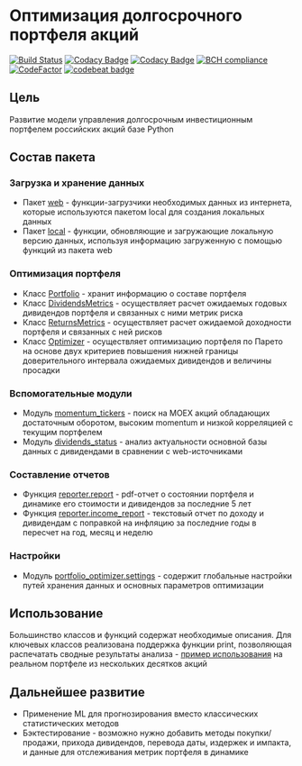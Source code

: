 # Оптимизация долгосрочного портфеля акций

[![Build Status](https://travis-ci.org/WLM1ke/PortfolioOptimizer.svg?branch=master)](https://travis-ci.org/WLM1ke/PortfolioOptimizer)
[![Codacy Badge](https://api.codacy.com/project/badge/Coverage/18d7bd2be5f34466b1884250ffea3066)](https://www.codacy.com/app/wlmike/PortfolioOptimizer?utm_source=github.com&utm_medium=referral&utm_content=WLM1ke/PortfolioOptimizer&utm_campaign=Badge_Coverage)
[![Codacy Badge](https://api.codacy.com/project/badge/Grade/18d7bd2be5f34466b1884250ffea3066)](https://www.codacy.com/app/wlmike/PortfolioOptimizer?utm_source=github.com&amp;utm_medium=referral&amp;utm_content=WLM1ke/PortfolioOptimizer&amp;utm_campaign=Badge_Grade)
[![BCH compliance](https://bettercodehub.com/edge/badge/WLM1ke/PortfolioOptimizer?branch=master)](https://bettercodehub.com/)
[![CodeFactor](https://www.codefactor.io/repository/github/wlm1ke/portfoliooptimizer/badge)](https://www.codefactor.io/repository/github/wlm1ke/portfoliooptimizer)
[![codebeat badge](https://codebeat.co/badges/104a3651-e8cb-4df9-aad5-ca7b4b38099a)](https://codebeat.co/projects/github-com-wlm1ke-portfoliooptimizer-master)

## Цель
Развитие модели управления долгосрочным инвестиционным портфелем российских акций базе Python

## Состав пакета
### Загрузка и хранение данных
- Пакет [web](https://github.com/WLM1ke/PortfolioOptimizer/tree/master/src/portfolio_optimizer/web) -  функции-загрузчики необходимых данных из интернета, которые используются пакетом local для создания локальных данных
- Пакет [local](https://github.com/WLM1ke/PortfolioOptimizer/tree/master/src/portfolio_optimizer/local) - функции, обновляющие и загружающие локальную версию данных, используя информацию загруженную с помощью функций из пакета web
### Оптимизация портфеля
- Класс [Portfolio](https://github.com/WLM1ke/PortfolioOptimizer/blob/master/src/portfolio_optimizer/portfolio.py) - хранит информацию о составе портфеля
- Класс [DividendsMetrics](https://github.com/WLM1ke/PortfolioOptimizer/blob/master/src/portfolio_optimizer/dividends_metrics.py) - осуществляет расчет ожидаемых годовых дивидендов портфеля и связанных с ними метрик риска
- Класс [ReturnsMetrics](https://github.com/WLM1ke/PortfolioOptimizer/blob/master/src/portfolio_optimizer/returns_metrics.py) - осуществляет расчет ожидаемой доходности портфеля и связанных с ней рисков
- Класс [Optimizer](https://github.com/WLM1ke/PortfolioOptimizer/blob/master/src/portfolio_optimizer/optimizer.py) - осуществляет оптимизацию портфеля по Парето на основе двух критериев повышения нижней границы доверительного интервала ожидаемых дивидендов и величины просадки
### Вспомогательные модули 
- Модуль [momentum_tickers](https://github.com/WLM1ke/PortfolioOptimizer/blob/master/src/momentum_tickers.py) - поиск на MOEX акций обладающих достаточным оборотом, высоким momentum и низкой корреляцией с текущим портфелем
- Модуль [dividends_status](https://github.com/WLM1ke/PortfolioOptimizer/blob/master/src/dividends_status.py) - анализ актуальности основной базы данных с дивидендами в сравнении с web-источниками
### Составление отчетов
- Функция [reporter.report](https://github.com/WLM1ke/PortfolioOptimizer/blob/master/src/portfolio_optimizer/reporter/reporter.py) - pdf-отчет о состоянии портфеля и динамике его стоимости и дивидендов за последние 5 лет
- Функция [reporter.income_report](https://github.com/WLM1ke/PortfolioOptimizer/blob/master/src/portfolio_optimizer/reporter/income_report.py) - текстовый отчет по доходу и дивидендам с поправкой на инфляцию за последние годы в пересчет на год, месяц и неделю 
### Настройки
- Модуль [portfolio_optimizer.settings](https://github.com/WLM1ke/PortfolioOptimizer/blob/master/src/portfolio_optimizer/settings.py) - содержит глобальные настройки путей хранения данных и основных параметров оптимизации

## Использование
Большинство классов и функций содержат необходимые описания. 
Для ключевых классов реализована поддержка функции print, позволяющая распечатать сводные результаты анализа - [пример использования](https://github.com/WLM1ke/PortfolioOptimizer/blob/master/example_and_test.py) на реальном портфеле из нескольких десятков акций

## Дальнейшее развитие
- Применение ML для прогнозирования вместо классических статистических методов
- Бэктестирование - возможно нужно добавить методы покупки/продажи, прихода дивидендов, перевода даты, издержек и импакта, и данные для отслеживания метрик портфеля в динамике
